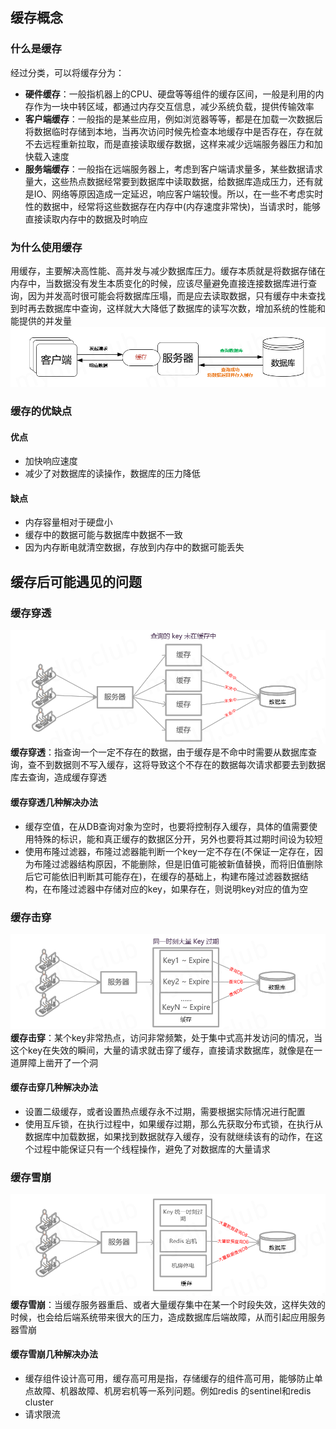 ## 缓存概念  
### 什么是缓存
经过分类，可以将缓存分为：  
+ **硬件缓存**：一般指机器上的CPU、硬盘等等组件的缓存区间，一般是利用的内存作为一块中转区域，都通过内存交互信息，减少系统负载，提供传输效率  
+ **客户端缓存**：一般指的是某些应用，例如浏览器等等，都是在加载一次数据后将数据临时存储到本地，当再次访问时候先检查本地缓存中是否存在，存在就不去远程重新拉取，而是直接读取缓存数据，这样来减少远端服务器压力和加快载入速度  
+ **服务端缓存**：一般指在远端服务器上，考虑到客户端请求量多，某些数据请求量大，这些热点数据经常要到数据库中读取数据，给数据库造成压力，还有就是IO、网络等原因造成一定延迟，响应客户端较慢。所以，在一些不考虑实时性的数据中，经常将这些数据存在内存中(内存速度非常快)，当请求时，能够直接读取内存中的数据及时响应  
### 为什么使用缓存  
用缓存，主要解决高性能、高并发与减少数据库压力。缓存本质就是将数据存储在内存中，当数据没有发生本质变化的时候，应该尽量避免直接连接数据库进行查询，因为并发高时很可能会将数据库压塌，而是应去读取数据，只有缓存中未查找到时再去数据库中查询，这样就大大降低了数据库的读写次数，增加系统的性能和能提供的并发量  
![title](https://raw.githubusercontent.com/liujinxi931204/image/master/gitnote/2020/11/30/1606724988682-1606724988733.png)  
### 缓存的优缺点  
#### 优点  
+ 加快响应速度  
+ 减少了对数据库的读操作，数据库的压力降低  
#### 缺点  
+ 内存容量相对于硬盘小  
+ 缓存中的数据可能与数据库中数据不一致  
+ 因为内存断电就清空数据，存放到内存中的数据可能丢失  
## 缓存后可能遇见的问题  
### 缓存穿透  
![title](https://raw.githubusercontent.com/liujinxi931204/image/master/gitnote/2020/11/30/1606725860708-1606725860711.png)  
**缓存穿透**：指查询一个一定不存在的数据，由于缓存是不命中时需要从数据库查询，查不到数据则不写入缓存，这将导致这个不存在的数据每次请求都要去到数据库去查询，造成缓存穿透  
#### 缓存穿透几种解决办法  
+ 缓存空值，在从DB查询对象为空时，也要将控制存入缓存，具体的值需要使用特殊的标识，能和真正缓存的数据区分开，另外也要将其过期时间设为较短  
+ 使用布隆过滤器，布隆过滤器能判断一个key一定不存在(不保证一定存在，因为布隆过滤器结构原因，不能删除，但是旧值可能被新值替换，而将旧值删除后它可能依旧判断其可能存在)，在缓存的基础上，构建布隆过滤器数据结构，在布隆过滤器中存储对应的key，如果存在，则说明key对应的值为空  
### 缓存击穿  
![title](https://raw.githubusercontent.com/liujinxi931204/image/master/gitnote/2020/11/30/1606726327408-1606726327410.png)  
**缓存击穿**：某个key非常热点，访问非常频繁，处于集中式高并发访问的情况，当这个key在失效的瞬间，大量的请求就击穿了缓存，直接请求数据库，就像是在一道屏障上凿开了一个洞  
#### 缓存击穿几种解决办法  
+ 设置二级缓存，或者设置热点缓存永不过期，需要根据实际情况进行配置  
+ 使用互斥锁，在执行过程中，如果缓存过期，那么先获取分布式锁，在执行从数据库中加载数据，如果找到数据就存入缓存，没有就继续该有的动作，在这个过程中能保证只有一个线程操作，避免了对数据库的大量请求  
### 缓存雪崩  
![title](https://raw.githubusercontent.com/liujinxi931204/image/master/gitnote/2020/11/30/1606726885946-1606726885947.png)  
**缓存雪崩**：当缓存服务器重启、或者大量缓存集中在某一个时段失效，这样失效的时候，也会给后端系统带来很大的压力，造成数据库后端故障，从而引起应用服务器雪崩  
#### 缓存雪崩几种解决办法  
+ 缓存组件设计高可用，缓存高可用是指，存储缓存的组件高可用，能够防止单点故障、机器故障、机房宕机等一系列问题。例如redis 的sentinel和redis cluster  
+ 请求限流











